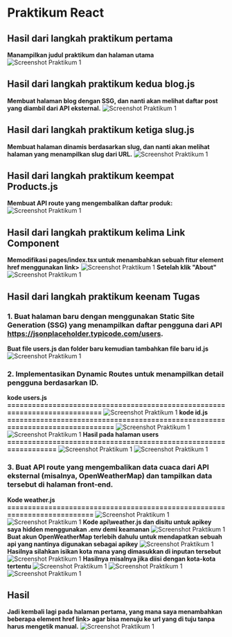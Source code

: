 # Praktikum React

## Hasil dari langkah praktikum pertama
**Manampilkan judul praktikum dan halaman utama**
![Screenshot Praktikum 1](./screenshots/satu.jpg)

## Hasil dari langkah praktikum kedua blog.js
**Membuat halaman blog dengan SSG, dan nanti akan melihat daftar post yang diambil dari API eksternal.**
![Screenshot Praktikum 1](./screenshots/dua.jpg)

## Hasil dari langkah praktikum ketiga slug.js
**Membuat halaman dinamis berdasarkan slug, dan nanti akan melihat halaman yang menampilkan slug dari URL.**
![Screenshot Praktikum 1](./screenshots/tiga.jpg)

## Hasil dari langkah praktikum keempat Products.js
**Membuat API route yang mengembalikan daftar produk:**
![Screenshot Praktikum 1](./screenshots/empat.jpg)

## Hasil dari langkah praktikum kelima Link Component
**Memodifikasi pages/index.tsx untuk menambahkan sebuah fitur element href menggunakan link>**
![Screenshot Praktikum 1](./screenshots/lima.jpg)
**Setelah klik "About"**
![Screenshot Praktikum 1](./screenshots/lima2.jpg)

## Hasil dari langkah praktikum keenam Tugas
### 1. Buat halaman baru dengan menggunakan Static Site Generation (SSG) yang menampilkan daftar pengguna dari API https://jsonplaceholder.typicode.com/users.
**Buat file users.js dan folder baru kemudian tambahkan file baru id.js**
![Screenshot Praktikum 1](./screenshots/tugas1.jpg)

### 2. Implementasikan Dynamic Routes untuk menampilkan detail pengguna berdasarkan ID.
**kode users.js ============================================================================**
![Screenshot Praktikum 1](./screenshots/tugas1_1.jpg)
**kode id.js ===============================================================================**
![Screenshot Praktikum 1](./screenshots/tugas1_2.jpg)
![Screenshot Praktikum 1](./screenshots/tugas1_3.jpg)
**Hasil pada halaman users =================================================================**
![Screenshot Praktikum 1](./screenshots/tugas1_4.jpg)
![Screenshot Praktikum 1](./screenshots/tugas1_5.jpg)


### 3. Buat API route yang mengembalikan data cuaca dari API eksternal (misalnya, OpenWeatherMap) dan tampilkan data tersebut di halaman front-end.
**Kode weather.js ==========================================================================**
![Screenshot Praktikum 1](./screenshots/tugas2_1.jpg)
![Screenshot Praktikum 1](./screenshots/tugas2_2.jpg)
**Kode api\weather.js dan disitu untuk apikey saya hidden menggunakan .env demi keamanan**
![Screenshot Praktikum 1](./screenshots/tugas2_3.jpg)
**Buat akun OpenWeatherMap terlebih dahulu untuk mendapatkan sebuah api yang nantinya digunakan sebagai apikey**
![Screenshot Praktikum 1](./screenshots/tugas2_4.jpg)
**Hasilnya silahkan isikan kota mana yang dimasukkan di inputan tersebut**
![Screenshot Praktikum 1](./screenshots/tugas2_5.jpg)
**Hasilnya misalnya jika diisi dengan kota-kota tertentu**
![Screenshot Praktikum 1](./screenshots/tugas2_6.jpg)
![Screenshot Praktikum 1](./screenshots/tugas2_7.jpg)
![Screenshot Praktikum 1](./screenshots/tugas2_8.jpg)

## Hasil
**Jadi kembali lagi pada halaman pertama, yang mana saya menambahkan beberapa element href link> agar bisa menuju ke url yang di tuju tanpa harus mengetik manual.**
![Screenshot Praktikum 1](./screenshots/hasil.jpg)
